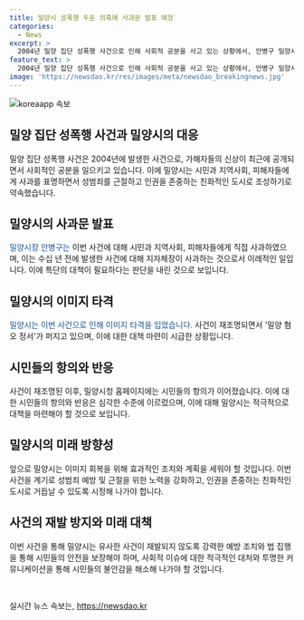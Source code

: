```yaml
---
title: 밀양시 성폭행 두둔 의혹에 사과문 발표 예정
categories:
  - News
excerpt: >
  2004년 밀양 집단 성폭행 사건으로 인해 사회적 공분을 사고 있는 상황에서, 안병구 밀양시장이 피해자와 국민에 대한 사과를 표명하고 성범죄 근절 및 인권 증진을 약속했다. 이는 과거 사건에 대한 이례적인 사과로, 밀양시의 이미지 타격과 밀양 혐오 정서 전파로 인한 심각한 상황에 대한 특별 대책 필요성을 강조한다. 이 사건은 최근 유튜브 등을 통해 재조명되었으며, 밀양시는 해당 사건에 대한 입장 발표가 없어 항의를 받고 있다.
feature_text: >
  2004년 밀양 집단 성폭행 사건으로 인해 사회적 공분을 사고 있는 상황에서, 안병구 밀양시장이 피해자와 국민에 대한 사과를 표명하고 성범죄 근절 및 인권 증진을 약속했다. 이는 과거 사건에 대한 이례적인 사과로, 밀양시의 이미지 타격과 밀양 혐오 정서 전파로 인한 심각한 상황에 대한 특별 대책 필요성을 강조한다. 이 사건은 최근 유튜브 등을 통해 재조명되었으며, 밀양시는 해당 사건에 대한 입장 발표가 없어 항의를 받고 있다.
image: 'https://newsdao.kr/res/images/meta/newsdao_breakingnews.jpg'
---
```


<p><img src="https://newsdao.kr/res/images/meta/newsdao_breakingnews.jpg" alt="koreaapp 속보" /></p>

<h2 data-ke-size="size26">밀양 집단 성폭행 사건과 밀양시의 대응</h2>

<p data-ke-size="size16">밀양 집단 성폭행 사건은 2004년에 발생한 사건으로, 가해자들의 신상이 최근에 공개되면서 사회적인 공분을 일으키고 있습니다. 이에 밀양시는 시민과 지역사회, 피해자들에게 사과를 표명하면서 성범죄를 근절하고 인권을 존중하는 친화적인 도시로 조성하기로 약속했습니다.</p>

<h2 data-ke-size="size26">밀양시의 사과문 발표</h2>

<p data-ke-size="size16"><span style="color: #1a5490;">밀양시장 안병구는</span> 이번 사건에 대해 시민과 지역사회, 피해자들에게 직접 사과하였으며, 이는 수십 년 전에 발생한 사건에 대해 지자체장이 사과하는 것으로서 이례적인 일입니다. 이에 특단의 대책이 필요하다는 판단을 내린 것으로 보입니다.</p>

<h2 data-ke-size="size26">밀양시의 이미지 타격</h2>

<p data-ke-size="size16"><span style="color: #1a5490;">밀양시는 이번 사건으로 인해 이미지 타격을 입었습니다.</span> 사건이 재조명되면서 '밀양 혐오 정서'가 퍼지고 있으며, 이에 대한 대책 마련이 시급한 상황입니다.</p>

<h2 data-ke-size="size26">시민들의 항의와 반응</h2>

<p data-ke-size="size16">사건이 재조명된 이후, 밀양시청 홈페이지에는 시민들의 항의가 이어졌습니다. 이에 대한 시민들의 항의와 반응은 심각한 수준에 이르렀으며, 이에 대해 밀양시는 적극적으로 대책을 마련해야 할 것으로 보입니다.</p>

<h2 data-ke-size="size26">밀양시의 미래 방향성</h2>

<p data-ke-size="size16">앞으로 밀양시는 이미지 회복을 위해 효과적인 조치와 계획을 세워야 할 것입니다. 이번 사건을 계기로 성범죄 예방 및 근절을 위한 노력을 강화하고, 인권을 존중하는 친화적인 도시로 거듭날 수 있도록 시정해 나가야 합니다.</p>

<h2 data-ke-size="size26">사건의 재발 방지와 미래 대책</h2>

<p data-ke-size="size16">이번 사건을 통해 밀양시는 유사한 사건이 재발되지 않도록 강력한 예방 조치와 법 집행을 통해 시민들의 안전을 보장해야 하며, 사회적 이슈에 대한 적극적인 대처와 투명한 커뮤니케이션을 통해 시민들의 불안감을 해소해 나가야 할 것입니다.</p>

<p data-ke-size="size16">&nbsp;</p>
실시간 뉴스 속보는, <a href="https://newsdao.kr" rel="dofollow">https://newsdao.kr</a>



